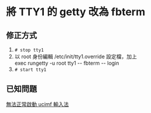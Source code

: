 # 將 TTY1 的 getty 改為 fbterm
## 修正方式
1. `# stop tty1`
2. 以 root 身份編輯 /etc/init/tty1.override 設定檔，加上  
exec rungetty -u root tty1 -- fbterm -- login
3. `# start tty1`

## 已知問題
[無法正常啟動 ucimf 輸入法](https://github.com/Vdragon/Vubuntu/tree/master/Patches/%E8%AA%9E%E8%A8%80%E8%A8%AD%E5%AE%9A(Locale%20settings)/TTY%20%E7%B5%82%E7%AB%AF%E6%A9%9F%E4%B8%AD%E6%96%87%E6%94%AF%E6%8F%B4/%E4%BF%AE%E6%AD%A3%E3%80%8C%E5%AE%89%E8%A3%9D%E4%BA%86%20ucimf-chewing%20%E4%BD%86%E6%98%AF%E6%96%B0%E9%85%B7%E9%9F%B3%E8%BC%B8%E5%85%A5%E6%B3%95%E9%82%84%E6%98%AF%E5%8F%AB%E4%B8%8D%E5%87%BA%E4%BE%86%E3%80%8D%E7%9A%84%E5%95%8F%E9%A1%8C)
